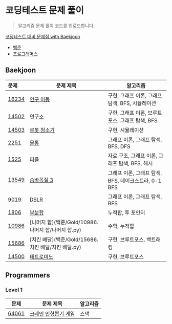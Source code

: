 # 코딩테스트 문제 풀이
> 알고리즘 문제 풀이 코드를 업로드합니다.

[코딩테스트 대비 문제집 with Baekjoon](https://github.com/soyeonii/baekjoon)

- [백준](#baekjoon)
- [프로그래머스](#programmers)
<!-- - [프로그래머스](#programmers)
  - [Level 1](#level-1) :egg:
  - [Level 2](#level-2) :hatching_chick:
  - [Level 3](#level-3) :hatched_chick:
  - [Level 4](#level-4) :chicken:
  - [SQL](#sql) :dolphin: -->


## Baekjoon

| 문제                                            | 문제 제목                                                     | 알고리즘                                              |
| :---------------------------------------------- | ------------------------------------------------------------- | ---------------------------------------------------- |
| [16234](https://www.acmicpc.net/problem/16234)  | [인구 이동](백준/Gold/16234. 인구 이동/인구 이동.py)            | 구현, 그래프 이론, 그래프 탐색, BFS, 시뮬레이션        |
| [14502](https://www.acmicpc.net/problem/14502)  | [연구소](백준/Gold/14502. 연구소/연구소.py)                    | 구현, 그래프 이론, 브루트포스, 그래프 탐색, BFS        |
| [14503](https://www.acmicpc.net/problem/14503)  | [로봇 청소기](백준/Gold/14503. 로봇 청소기/로봇 청소기.py)      | 구현, 시뮬레이션                                      |
| [2251](https://www.acmicpc.net/problem/2251)    | [물통](백준/Gold/2251. 물통/물통.py)                           | 그래프 이론, 그래프 탐색, BFS, DFS                    |
| [1525](https://www.acmicpc.net/problem/1525)    | [퍼즐](백준/Gold/1525. 퍼즐/퍼즐.py)                           | 자료 구조, 그래프 이론, 그래프 탐색, BFS, 해시         |
| [13549](https://www.acmicpc.net/problem/13549)  | [숨바꼭질 3](백준/Gold/13549. 숨바꼭질 3/숨바꼭질 3.py)         | 그래프 이론, 그래프 탐색, BFS, 데이크스트라, 0-1 BFS   |
| [9019](https://www.acmicpc.net/problem/9019)    | [DSLR](백준/Gold/9019. DSLR/DSLR.py)                          | 그래프 이론, 그래프 탐색, BFS                          |
| [1806](https://www.acmicpc.net/problem/1806)    | [부분합](백준/Gold/1806. 부분합/부분합.py)                     | 누적합, 투 포인터                                      |
| [10986](https://www.acmicpc.net/problem/10986)  | [나머지 합](백준/Gold/10986. 나머지 합/나머지 합.py)           | 수학, 누적합                                           |
| [15686](https://www.acmicpc.net/problem/15686)  | [치킨 배달](백준/Gold/15686. 치킨 배달/치킨 배달.py)           | 구현, 브루트포스, 백트래킹                              |
| [14500](https://www.acmicpc.net/problem/14500)  | [테트로미노](백준/Gold/14500. 테트로미노/테트로미노.py)        | 구현, 브루트포스                                        |


## Programmers

### Level 1
| 문제                                                                     | 문제 제목                                                                                 | 알고리즘         |
| ------------------------------------------------------------------------ | ---------------------------------------------------------------------------------------- | ---------------- |
| [64061](https://school.programmers.co.kr/learn/courses/30/lessons/64061) | [크레인 인형뽑기 게임](programmers/lv1/64061. 크레인 인형뽑기 게임/크레인 인형뽑기 게임.py) | 스택             |

<!-- ### Level 2
| 문제                                                         | 문제 제목                                                    | 알고리즘                                                     |
| ------------------------------------------------------------ | ------------------------------------------------------------ | ------------------------------------------------------------ |
| [1844](https://programmers.co.kr/learn/courses/30/lessons/1844) | [게임 맵 최단거리](programmers/level2/1844.py)               | BFS                                                          |

### Level 3
| 문제                                                         | 문제 제목                                      | 알고리즘                     |
| ------------------------------------------------------------ | ---------------------------------------------- | ---------------------------- |
| [12900](https://programmers.co.kr/learn/courses/30/lessons/12900) | [2 x n 타일링](programmers/level3/12900.py)    | DP                           |

### Level 4
| 문제                                                         | 문제 제목                               | 알고리즘 |
| ------------------------------------------------------------ | --------------------------------------- | -------- |
| [43236](https://programmers.co.kr/learn/courses/30/lessons/43236) | [징검다리](programmers/level4/43236.py) | 이분탐색 |

### SQL
| 문제                                                         | 문제 제목                                                   | 유형                           |
| ------------------------------------------------------------ | ----------------------------------------------------------- | ------------------------------ |
| [59034](https://programmers.co.kr/learn/courses/30/lessons/59034) | [모든 레코드 조회하기](programmers/sql/59034.sql)           | SELECT                         | -->
